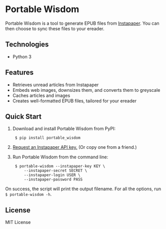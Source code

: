 # Portable Wisdom

Portable Wisdom is a tool to generate EPUB files from [Instapaper](https://www.instapaper.com/). You can then choose to sync these files to your ereader.

## Technologies

- Python 3

## Features

- Retrieves unread articles from Instapaper
- Embeds web images, downsizes them, and converts them to greyscale
- Caches articles and images
- Creates well-formatted EPUB files, tailored for your ereader

## Quick Start

1. Download and install Portable Wisdom from PyPI:

		$ pip install portable_wisdom

2. [Request an Instapaper API key.](https://www.instapaper.com/main/request_oauth_consumer_token) (Or copy one from a friend.)
4. Run Portable Wisdom from the command line:

		$ portable-wisdom --instapaper-key KEY \
			--instapaper-secret SECRET \
			--instapaper-login USER \
			--instapaper-password PASS

On success, the script will print the output filename. For all the options, run `$ portable-wisdom -h`.

## License

MIT License
